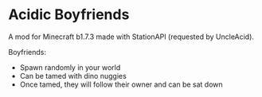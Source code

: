 # Acidic Boyfriends

A mod for Minecraft b1.7.3 made with StationAPI (requested by UncleAcid).

Boyfriends:
- Spawn randomly in your world
- Can be tamed with dino nuggies
- Once tamed, they will follow their owner and can be sat down